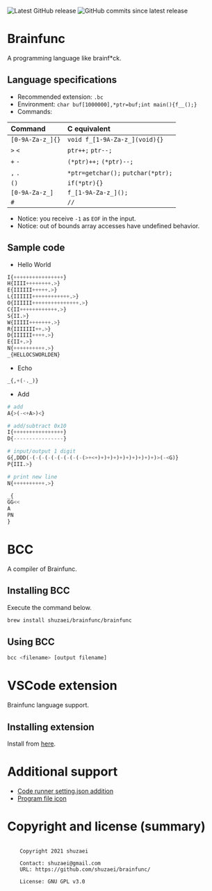 ![Latest GitHub release](https://img.shields.io/github/release/shuzaei/brainfunc?style=for-the-badge)
![GitHub commits since latest release](https://img.shields.io/github/commits-since/shuzaei/brainfunc/latest?style=for-the-badge)

# Brainfunc
A programming language like brainf\*ck.

## Language specifications

- Recommended extension: `.bc`
- Environment: `char buf[1000000],*ptr=buf;int main(){f__();}`
- Commands:

| Command         | C equivalent                       |
| :-------------- | :--------------------------------- |
| `[0-9A-Za-z_]{}` | `void f_[1-9A-Za-z_](void){}`       |
| `>` `<`         | `ptr++;` `ptr--;`                  |
| `+` `-`         | `(*ptr)++;` `(*ptr)--;`            |
| `,` `.`         | `*ptr=getchar();` `putchar(*ptr);` |
| `()`            | `if(*ptr){}`                       |
| `[0-9A-Za-z_]`   | `f_[1-9A-Za-z_]();`                 |
| `#`             | `//`                               |

- Notice: you receive `-1` as `EOF` in the input.
- Notice: out of bounds array accesses have undefined behavior.

## Sample code
- Hello World

```python
I{++++++++++++++++}
H{IIII++++++++.>}
E{IIIIII+++++.>}
L{IIIIII++++++++++++.>}
O{IIIIII+++++++++++++++.>}
C{II++++++++++++.>}
S{II.>}
W{IIIII+++++++.>}
R{IIIIIII++.>}
D{IIIIII++++.>}
E{II+.>}
N{++++++++++.>}
_{HELLOCSWORLDEN}
```

- Echo

```python
_{,+(-._)}
```

- Add

```python
# add
A{>(-<+A>)<}

# add/subtract 0x10
I{++++++++++++++++}
D{----------------}

# input/output 1 digit
G{,DDD(-(-(-(-(-(-(-(-(-(>+<+)+)+)+)+)+)+)+)+)+)>(-<G)}
P{III.>}

# print new line
N{++++++++++.>}

_{
GG<<
A
PN
}
```

# BCC
A compiler of Brainfunc.

## Installing BCC
Execute the command below.

```sh
brew install shuzaei/brainfunc/brainfunc
```

## Using BCC
```sh
bcc <filename> [output filename]
```

# VSCode extension
Brainfunc language support.

## Installing extension
Install from [here](https://marketplace.visualstudio.com/items?itemName=shuzaei.vscode-brainfunc).

# Additional support
- [Code runner setting.json addition](./utils/code-runner.append.json)
- [Program file icon](./utils/brainfunc.icon.svg)

# Copyright and license (summary)

```LICENSE

    Copyright 2021 shuzaei

    Contact: shuzaei@gmail.com
    URL: https://github.com/shuzaei/brainfunc/
    
    License: GNU GPL v3.0
    
```
